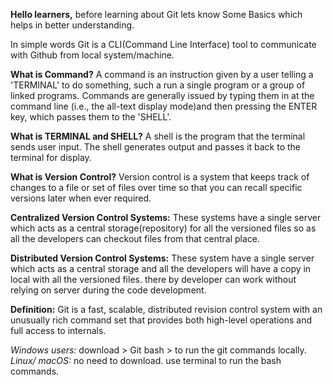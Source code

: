 
 <b>Hello learners,</b> before learning about Git lets know Some Basics which helps in better understanding.

In simple words Git is a CLI(Command Line Interface) tool to communicate with Github from local system/machine.  

<b>What is Command?</b>
            A command is an instruction given by a user telling a 'TERMINAL' to do something, such a run a single program or a group of linked programs. Commands are generally issued by typing them in at the command line (i.e., the all-text display mode)and then pressing the ENTER key, which passes them to the 'SHELL'.

<b>What is TERMINAL and SHELL?</b>
           A shell is the program that the terminal sends user input. The shell generates output and passes it back to the terminal for display.

<b>What is Version Control?</b> 
Version control is a system that keeps track of changes to a file or set of files over time so that you can recall specific versions later when ever required. 

<b>Centralized Version Control Systems:</b>
These systems have a single server which acts as a central storage(repository) for all the versioned files so as all the developers can checkout files from that central place.

											

<b>Distributed Version Control Systems:</b>
These system have a single server which acts as a central storage and all the developers will have a copy in local with all the versioned files.
there by developer can work without relying on server during the  code development.
										


<b>Definition:</b>
         Git is a fast, scalable, distributed revision control system with an unusually rich command set that provides both high-level operations and full access to internals.

<i>Windows users:</i> download > Git bash > to run the git commands locally.
<i>Linux/ macOS:</i> no need to download. use terminal to run the bash commands.

